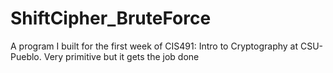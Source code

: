 # ShiftCipher_BruteForce
A program I built for the first week of CIS491: Intro to Cryptography at CSU-Pueblo. Very primitive but it gets the job done
